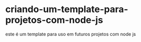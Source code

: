 # criando-um-template-para-projetos-com-node-js
este é um template para uso em futuros projetos com node js

